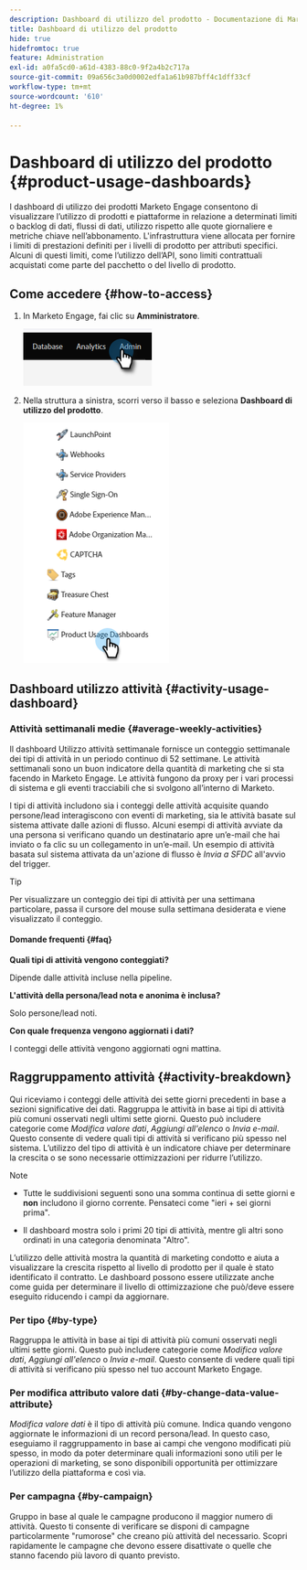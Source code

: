 ```yaml
---
description: Dashboard di utilizzo del prodotto - Documentazione di Marketo - Documentazione del prodotto
title: Dashboard di utilizzo del prodotto
hide: true
hidefromtoc: true
feature: Administration
exl-id: a0fa5cd0-a61d-4383-88c0-9f2a4b2c717a
source-git-commit: 09a656c3a0d0002edfa1a61b987bff4c1dff33cf
workflow-type: tm+mt
source-wordcount: '610'
ht-degree: 1%

---
```


# Dashboard di utilizzo del prodotto {#product-usage-dashboards}

I dashboard di utilizzo dei prodotti Marketo Engage consentono di visualizzare l’utilizzo di prodotti e piattaforme in relazione a determinati limiti o backlog di dati, flussi di dati, utilizzo rispetto alle quote giornaliere e metriche chiave nell’abbonamento. L&#39;infrastruttura viene allocata per fornire i limiti di prestazioni definiti per i livelli di prodotto per attributi specifici. Alcuni di questi limiti, come l’utilizzo dell’API, sono limiti contrattuali acquistati come parte del pacchetto o del livello di prodotto.

## Come accedere {#how-to-access}

1. In Marketo Engage, fai clic su **Amministratore**.

   ![](assets/product-usage-dashboards-1.png)

1. Nella struttura a sinistra, scorri verso il basso e seleziona **Dashboard di utilizzo del prodotto**.

   ![](assets/product-usage-dashboards-2.png)

## Dashboard utilizzo attività {#activity-usage-dashboard}

### Attività settimanali medie {#average-weekly-activities}

Il dashboard Utilizzo attività settimanale fornisce un conteggio settimanale dei tipi di attività in un periodo continuo di 52 settimane. Le attività settimanali sono un buon indicatore della quantità di marketing che si sta facendo in Marketo Engage. Le attività fungono da proxy per i vari processi di sistema e gli eventi tracciabili che si svolgono all’interno di Marketo.

I tipi di attività includono sia i conteggi delle attività acquisite quando persone/lead interagiscono con eventi di marketing, sia le attività basate sul sistema attivate dalle azioni di flusso. Alcuni esempi di attività avviate da una persona si verificano quando un destinatario apre un’e-mail che hai inviato o fa clic su un collegamento in un’e-mail. Un esempio di attività basata sul sistema attivata da un&#39;azione di flusso è _Invia a SFDC_ all&#39;avvio del trigger.

>[!TIP]
>
>Per visualizzare un conteggio dei tipi di attività per una settimana particolare, passa il cursore del mouse sulla settimana desiderata e viene visualizzato il conteggio.

#### Domande frequenti {#faq}

**Quali tipi di attività vengono conteggiati?**

Dipende dalle attività incluse nella pipeline.

**L&#39;attività della persona/lead nota e anonima è inclusa?**

Solo persone/lead noti.

**Con quale frequenza vengono aggiornati i dati?**

I conteggi delle attività vengono aggiornati ogni mattina.

## Raggruppamento attività {#activity-breakdown}

Qui riceviamo i conteggi delle attività dei sette giorni precedenti in base a sezioni significative dei dati. Raggruppa le attività in base ai tipi di attività più comuni osservati negli ultimi sette giorni. Questo può includere categorie come _Modifica valore dati_, _Aggiungi all&#39;elenco_ o _Invia e-mail_. Questo consente di vedere quali tipi di attività si verificano più spesso nel sistema. L’utilizzo del tipo di attività è un indicatore chiave per determinare la crescita o se sono necessarie ottimizzazioni per ridurre l’utilizzo.

>[!NOTE]
>
>* Tutte le suddivisioni seguenti sono una somma continua di sette giorni e **non** includono il giorno corrente. Pensateci come &quot;ieri + sei giorni prima&quot;.
>
>* Il dashboard mostra solo i primi 20 tipi di attività, mentre gli altri sono ordinati in una categoria denominata &quot;Altro&quot;.

L’utilizzo delle attività mostra la quantità di marketing condotto e aiuta a visualizzare la crescita rispetto al livello di prodotto per il quale è stato identificato il contratto. Le dashboard possono essere utilizzate anche come guida per determinare il livello di ottimizzazione che può/deve essere eseguito riducendo i campi da aggiornare.

### Per tipo {#by-type}

Raggruppa le attività in base ai tipi di attività più comuni osservati negli ultimi sette giorni. Questo può includere categorie come _Modifica valore dati_, _Aggiungi all&#39;elenco_ o _Invia e-mail_. Questo consente di vedere quali tipi di attività si verificano più spesso nel tuo account Marketo Engage.

### Per modifica attributo valore dati {#by-change-data-value-attribute}

_Modifica valore dati_ è il tipo di attività più comune. Indica quando vengono aggiornate le informazioni di un record persona/lead. In questo caso, eseguiamo il raggruppamento in base ai campi che vengono modificati più spesso, in modo da poter determinare quali informazioni sono utili per le operazioni di marketing, se sono disponibili opportunità per ottimizzare l’utilizzo della piattaforma e così via.

### Per campagna {#by-campaign}

Gruppo in base al quale le campagne producono il maggior numero di attività. Questo ti consente di verificare se disponi di campagne particolarmente &quot;rumorose&quot; che creano più attività del necessario. Scopri rapidamente le campagne che devono essere disattivate o quelle che stanno facendo più lavoro di quanto previsto.
